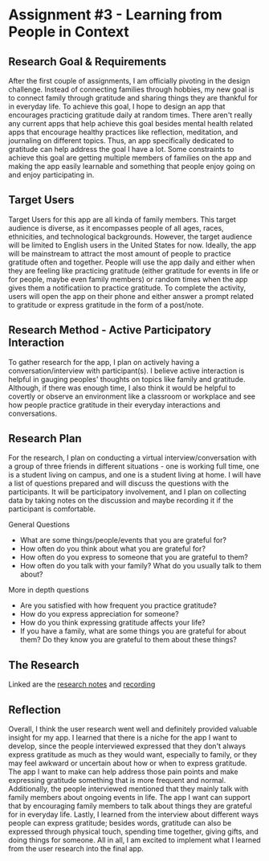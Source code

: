 # Assignment #3 - Learning from People in Context

## Research Goal & Requirements

After the first couple of assignments, I am officially pivoting in the design challenge. Instead of connecting families through hobbies, my new goal is to connect family through gratitude and sharing things they are thankful for in everyday life. To achieve this goal, I hope to design an app that encourages practicing gratitude daily at random times. There aren't really any current apps that help achieve this goal besides mental health related apps that encourage healthy practices like reflection, meditation, and journaling on different topics. Thus, an app specifically dedicated to gratitude can help address the goal I have a lot. Some constraints to achieve this goal are getting multiple members of families on the app and making the app easily learnable and something that people enjoy going on and enjoy participating in. 

## Target Users

Target Users for this app are all kinda of family members. This target audience is diverse, as it encompasses people of all ages, races, ethnicities, and technological backgrounds. However, the target audience will be limited to English users in the United States for now. Ideally, the app will be mainstream to attract the most amount of people to practice gratitude often and together. People will use the app daily and either when they are feeling like practicing gratitude (either gratitude for events in life or for people, maybe even family members) or random times when the app gives them a notificatiion to practice gratitude. To complete the activity, users will open the app on their phone and either answer a prompt related to gratitude or express gratitude in the form of a post/note. 

## Research Method - Active Participatory Interaction

To gather research for the app, I plan on actively having a conversation/interview with participant(s). I believe active interaction is helpful in gauging peoples' thoughts on topics like family and gratitude. Although, if there was enough time, I also think it would be helpful to covertly or observe an environment like a classroom or workplace and see how people practice gratitude in their everyday interactions and conversations. 

## Research Plan

For the research, I plan on conducting a virtual interview/conversation with a group of three friends in different situations - one is working full time, one is a student living on campus, and one is a student living at home. I will have a list of questions prepared and will discuss the questions with the participants. It will be participatory involvement, and I plan on collecting data by taking notes on the discussion and maybe recording it if the participant is comfortable.

General Questions
- What are some things/people/events that you are grateful for?
- How often do you think about what you are grateful for?
- How often do you express to someone that you are grateful to them?
- How often do you talk with your family? What do you usually talk to them about? 

More in depth questions
- Are you satisfied with how frequent you practice gratitude? 
- How do you express appreciation for someone? 
- How do you think expressing gratitude affects your life?
- If you have a family, what are some things you are grateful for about them? Do they know you are grateful to them about these things?


## The Research

Linked are the [research notes](https://docs.google.com/document/d/1A1X3T9dg3c-TBvLBiVemrqCE5m0iN_fpF3aXGS63eYs/edit?usp=sharing) and [recording](https://drive.google.com/file/d/1HqTD272zoKrAxicy-qvTR_BEjWhalGl3/view?usp=sharing)

## Reflection

Overall, I think the user research went well and definitely provided valuable insight for my app. I learned that there is a niche for the app I want to develop, since the people interviewed expressed that they don't always express gratitude as much as they would want, especially to family, or they may feel awkward or uncertain about how or when to express gratitude. The app I want to make can help address those pain points and make expressing gratitude something that is more frequent and normal. Additionally, the people interviewed mentioned that they mainly talk with family members about ongoing events in life. The app I want can support that by encouraging family members to talk about things they are grateful for in everyday life. Lastly, I learned from the interview about different ways people can express gratitude; besides words, gratitude can also be expressed through physical touch, spending time together, giving gifts, and doing things for someone. All in all, I am excited to implement what I learned from the user research into the final app.
